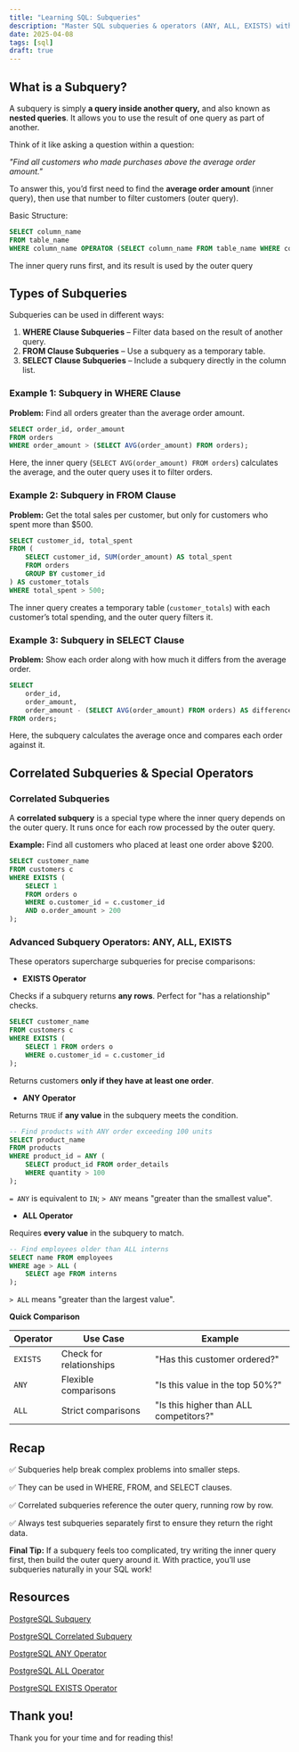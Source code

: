 ```yaml
---
title: "Learning SQL: Subqueries"
description: "Master SQL subqueries & operators (ANY, ALL, EXISTS) with clear examples. Learn nested queries for WHERE, FROM, SELECT clauses—boost your SQL skills today!"
date: 2025-04-08
tags: [sql]
draft: true
---
```


## What is a Subquery?

A subquery is simply **a query inside another query,** and also known as **nested queries**. It allows you to use the result of one query as part of another. 

Think of it like asking a question within a question:

*"Find all customers who made purchases above the average order amount."*

To answer this, you’d first need to find the **average order amount** (inner query), then use that number to filter customers (outer query).

Basic Structure:

```sql
SELECT column_name  
FROM table_name  
WHERE column_name OPERATOR (SELECT column_name FROM table_name WHERE condition);  
```

The inner query runs first, and its result is used by the outer query

## Types of Subqueries

Subqueries can be used in different ways:

1. **WHERE Clause Subqueries** – Filter data based on the result of another query.
2. **FROM Clause Subqueries** – Use a subquery as a temporary table.
3. **SELECT Clause Subqueries** – Include a subquery directly in the column list.

### Example 1: Subquery in WHERE Clause

**Problem:** Find all orders greater than the average order amount.

```sql
SELECT order_id, order_amount  
FROM orders  
WHERE order_amount > (SELECT AVG(order_amount) FROM orders);  
```

Here, the inner query (`SELECT AVG(order_amount) FROM orders`) calculates the average, and the outer query uses it to filter orders.

### Example 2: Subquery in FROM Clause

**Problem:** Get the total sales per customer, but only for customers who spent more than $500.

```sql
SELECT customer_id, total_spent  
FROM (  
    SELECT customer_id, SUM(order_amount) AS total_spent  
    FROM orders  
    GROUP BY customer_id  
) AS customer_totals  
WHERE total_spent > 500;  
```

The inner query creates a temporary table (`customer_totals`) with each customer’s total spending, and the outer query filters it.

### Example 3: Subquery in SELECT Clause

**Problem:** Show each order along with how much it differs from the average order.

```sql
SELECT   
    order_id,   
    order_amount,  
    order_amount - (SELECT AVG(order_amount) FROM orders) AS difference_from_avg  
FROM orders;  
```

Here, the subquery calculates the average once and compares each order against it.

## Correlated Subqueries & Special Operators

### Correlated Subqueries

A **correlated subquery** is a special type where the inner query depends on the outer query. It runs once for each row processed by the outer query.

**Example:** Find all customers who placed at least one order above $200.

```sql
SELECT customer_name  
FROM customers c  
WHERE EXISTS (  
    SELECT 1  
    FROM orders o  
    WHERE o.customer_id = c.customer_id  
    AND o.order_amount > 200  
);  
```

### Advanced Subquery Operators: ANY, ALL, EXISTS

These operators supercharge subqueries for precise comparisons:

- **EXISTS Operator**

Checks if a subquery returns **any rows**. Perfect for "has a relationship" checks.

```sql
SELECT customer_name  
FROM customers c  
WHERE EXISTS (  
    SELECT 1 FROM orders o  
    WHERE o.customer_id = c.customer_id  
);
```

Returns customers **only if they have at least one order**.

- **ANY Operator**

Returns `TRUE` if **any value** in the subquery meets the condition.

```sql
-- Find products with ANY order exceeding 100 units  
SELECT product_name  
FROM products  
WHERE product_id = ANY (  
    SELECT product_id FROM order_details  
    WHERE quantity > 100  
);
```

`= ANY` is equivalent to `IN`; `> ANY` means "greater than the smallest value".

- **ALL Operator**

Requires **every value** in the subquery to match.

```sql
-- Find employees older than ALL interns  
SELECT name FROM employees  
WHERE age > ALL (  
    SELECT age FROM interns  
);
```

`> ALL` means "greater than the largest value".

**Quick Comparison**

| **Operator** | **Use Case** | **Example** |
| --- | --- | --- |
| `EXISTS` | Check for relationships | "Has this customer ordered?" |
| `ANY` | Flexible comparisons | "Is this value in the top 50%?" |
| `ALL` | Strict comparisons | "Is this higher than ALL competitors?" |

## Recap

✅ Subqueries help break complex problems into smaller steps.

✅ They can be used in WHERE, FROM, and SELECT clauses.

✅ Correlated subqueries reference the outer query, running row by row.

✅ Always test subqueries separately first to ensure they return the right data.

**Final Tip:** If a subquery feels too complicated, try writing the inner query first, then build the outer query around it. With practice, you’ll use subqueries naturally in your SQL work!

## Resources

[PostgreSQL Subquery](https://neon.tech/postgresql/postgresql-tutorial/postgresql-subquery)

[PostgreSQL Correlated Subquery](https://neon.tech/postgresql/postgresql-tutorial/postgresql-correlated-subquery)

[PostgreSQL ANY Operator](https://neon.tech/postgresql/postgresql-tutorial/postgresql-any)

[PostgreSQL ALL Operator](https://neon.tech/postgresql/postgresql-tutorial/postgresql-all)

[PostgreSQL EXISTS Operator](https://neon.tech/postgresql/postgresql-tutorial/postgresql-exists)

## Thank you!

Thank you for your time and for reading this!